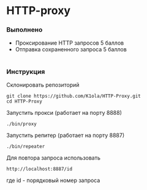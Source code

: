 # HTTP-proxy

### Выполнено

- Проксирование HTTP запросов 5 баллов
- Отправка сохраненного запроса 5 баллов

#

### Инструкция

Склонировать репозиторий

```
git clone https://github.com/K1ola/HTTP-Proxy.git
cd HTTP-Proxy 
```

Запустить прокси (работает на порту 8888)
```
./bin/proxy
```
Запустить репитер (работает на порту 8887)
```
./bin/repeater 
```
Для повтора запроса использовать
```
http://localhost:8887/id
```
где id - порядковый номер запроса

